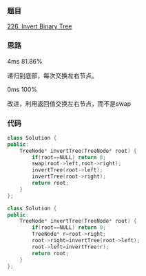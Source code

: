 ### 题目
[226. Invert Binary Tree](https://leetcode-cn.com/problems/invert-binary-tree/submissions/)
### 思路
4ms 81.86%

递归到底部，每次交换左右节点。

0ms 100%

改进，利用返回值交换左右节点，而不是swap
### 代码
```c++
class Solution {
public:
    TreeNode* invertTree(TreeNode* root) {
        if(root==NULL) return 0;
        swap(root->left,root->right);
        invertTree(root->left);
        invertTree(root->right);
        return root;
    }
};
```

```c++
class Solution {
public:
    TreeNode* invertTree(TreeNode* root) {
        if(root==NULL) return 0;
        TreeNode* r=root->right;
        root->right=invertTree(root->left);
        root->left=invertTree(r);
        return root;
    }
};
```
